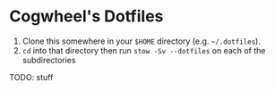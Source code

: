 # Cogwheel's Dotfiles

1. Clone this somewhere in your `$HOME` directory (e.g. `~/.dotfiles`).
2. `cd` into that directory then run `stow -Sv --dotfiles` on each of the
    subdirectories

TODO: stuff
